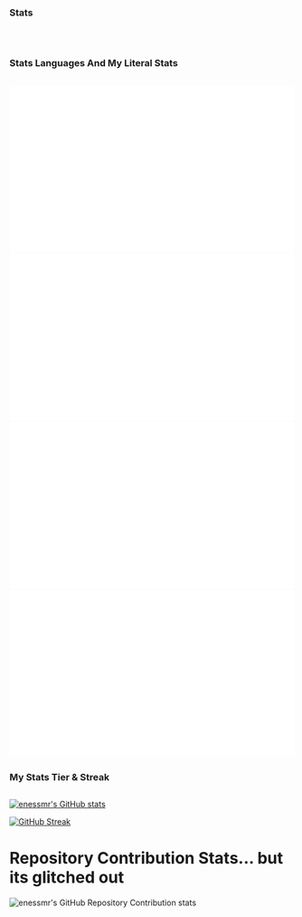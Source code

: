 <div>
  <h3>Stats</h3>
  <h2></h2>
</div>

<br>

<h3>Stats Languages And My Literal Stats</h3>
<h2></h2>

![GitHub Stats](https://raw.githubusercontent.com/enessmr/github-stats/master/generated/overview.svg#gh-light-mode-only)![GitHub Stats Languages](https://raw.githubusercontent.com/enessmr/github-stats/master/generated/languages.svg#gh-light-mode-only)
![GitHub Stats](https://raw.githubusercontent.com/enessmr/github-stats/master/generated/overview.svg#gh-dark-mode-only)![GitHub Stats Languages](https://raw.githubusercontent.com/enessmr/github-stats/master/generated/languages.svg#gh-dark-mode-only)



<h3>My Stats Tier & Streak</h3>
<h2></h2>

[![enessmr's GitHub stats](https://github-readme-stats.vercel.app/api?username=enessmr&theme=merko)](https://github.com/enessmr/github-readme-stats)

[![GitHub Streak](https://streak-stats.demolab.com/?user=enessmr&?theme=merko)](https://git.io/streak-stats)



# Repository Contribution Stats... but its glitched out
![enessmr's GitHub Repository Contribution stats](https://github-contributor-stats.vercel.app/api?username=enessmr&hide=B&theme=default)

